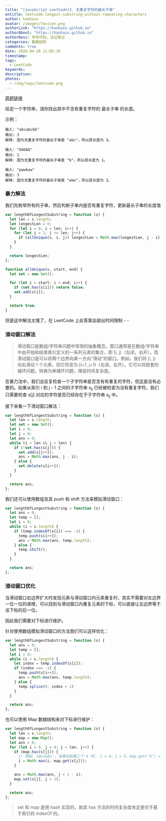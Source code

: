 ```yaml
---
title: "[JavaScript LeetCode]3. 无重复字符的最长子串"
entitle: leetcode-longest-substring-without-repeating-characters
author: haohaio
avatar: /images/favicon.png
authorLink: "https://haohaio.github.io"
authorAbout: "https://haohaio.github.io"
authorDesc: 写写代码，记记笔记
categories: 数据结构
comments: true
date: 2020-04-28 11:05:10
timestamp:
tags:
  - LeetCode
keywords:
description:
photos:
  - /img/tags/leetcode.png
---
```


[原题链接](https://leetcode-cn.com/problems/longest-substring-without-repeating-characters/)

给定一个字符串，请你找出其中不含有重复字符的 最长子串 的长度。

示例：

```code
输入: "abcabcbb"
输出: 3
解释: 因为无重复字符的最长子串是 "abc"，所以其长度为 3。

输入: "bbbbb"
输出: 1
解释: 因为无重复字符的最长子串是 "b"，所以其长度为 1。

输入: "pwwkew"
输出: 3
解释: 因为无重复字符的最长子串是 "wke"，所以其长度为 3。
```

### 暴力解法

我们先枚举所有的子串，然后判断子串内是否有重复字符，更新最长子串的长度值

```js
var lengthOfLongestSubstring = function (s) {
  let len = s.length;
  let longestLen = 0;
  for (let i = 0; i < len; i++) {
    for (let j = 1; j <= len; j++) {
      if (allUnique(s, i, j)) longestLen = Math.max(longestLen, j - i);
    }
  }

  return longestLen;
};

function allUnique(s, start, end) {
  let set = new Set();

  for (let i = start; i < end; i++) {
    if (set.has(s[i])) return false;
    set.add(s[i]);
  }

  return true;
}
```

但是这中解法太慢了，在 LeetCode 上此答案会超出时间限制 - -

### 滑动窗口解法

> 滑动窗口是数组/字符串问题中常用的抽象概念。窗口通常是在数组/字符串中由开始和结束索引定义的一系列元素的集合，即 [i, j)（左闭，右开）。而滑动窗口是可以将两个边界向某一方向“滑动”的窗口。例如，我们将 [i, j) 向右滑动 1 个元素，则它将变为 [i+1, j+1)（左闭，右开）。它可以将嵌套的循环问题，转换为单循环问题，降低时间复杂度。

在暴力法中，我们会反复检查一个子字符串是否含有有重复的字符，但这是没有必要的。如果从索引 i 到 j - 1 之间的子字符串 s<sub>ij</sub> 已经被检查为没有重复字符。我们只需要检查 s[j] 对应的字符是否已经存在于子字符串 s<sub>ij</sub> 中。

接下来看一下滑动窗口解法：

```js
var lengthOfLongestSubstring = function (s) {
  let len = s.length;
  let set = new Set();
  let i = 0;
  let j = 0;
  let ans = 0;
  while (i < len && j < len) {
    if (!set.has(s[j])) {
      set.add(s[j++]);
      ans = Math.max(ans, j - i);
    } else {
      set.delete(s[i++]);
    }
  }

  return ans;
};
```

我们还可以使用数组及其 push 和 shift 方法来模拟滑动窗口：

```js
var lengthOfLongestSubstring = function (s) {
  let ans = 0;
  let temp = [];
  let i = 0;
  while (i < s.length) {
    if (temp.indexOf(s[i]) === -1) {
      temp.push(s[i++]);
      ans = Math.max(ans, temp.length);
    } else {
      temp.shift();
    }
  }

  return ans;
};
```

### 滑动窗口优化

当滑动窗口右边界扩大时发现元素与滑动窗口内元素重复时，其实不需要对左边界一位一位的递增，可以找到与滑动窗口内重复元素的下标，可以直接让左边界等于该下标的后一位。

因此我们需要对下标进行维护。

针对使用数组模拟滑动窗口的方法我们可以这样优化：

```js
var lengthOfLongestSubstring = function (s) {
  let ans = 0;
  let temp = [];
  let i = 0;
  while (i < s.length) {
    let index = temp.indexOf(s[i]);
    if (index === -1) {
      temp.push(s[i++]);
      ans = Math.max(ans, temp.length);
    } else {
      temp.splice(0, index + 1)
    }
  }

  return ans;
};
```

也可以使用 Map 数据结构来对下标进行维护：

```js
var lengthOfLongestSubstring = function (s) {
  let len = s.length;
  let map = new Map();
  let ans = 0;
  for (let i = 0, j = 0; j < len; j++) {
    if (map.has(s[j])) {
      // 例如 'abcaabc'，当移动到第二个 b 时， i = 4，j = 5，map.get('b') = 2，即 map 内重复的 b 不在滑动窗口内，故此时不能直接让 i = map.get(s[j])，需要对边界进行判断
      i = Math.max(i, map.get(s[j]));
    }

    ans = Math.max(ans, j + 1 - i);
    map.set(s[j], j + 1);
  }

  return ans;
};
```

> set 和 map 是用 hash 实现的，故其 has 方法的时间复杂度肯定是优于基于索引的 indexOf 的。

